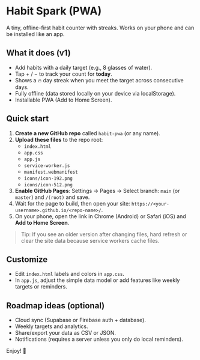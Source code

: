 # Habit Spark (PWA)

A tiny, offline-first habit counter with streaks. Works on your phone and can be installed like an app.

## What it does (v1)
- Add habits with a daily target (e.g., 8 glasses of water).
- Tap + / − to track your count for **today**.
- Shows a 🔥 day streak when you meet the target across consecutive days.
- Fully offline (data stored locally on your device via localStorage).
- Installable PWA (Add to Home Screen).

## Quick start
1. **Create a new GitHub repo** called `habit-pwa` (or any name).
2. **Upload these files** to the repo root:
   - `index.html`
   - `app.css`
   - `app.js`
   - `service-worker.js`
   - `manifest.webmanifest`
   - `icons/icon-192.png`
   - `icons/icon-512.png`
3. **Enable GitHub Pages**: Settings → Pages → Select branch: `main` (or `master`) and `/(root)` and save.
4. Wait for the page to build, then open your site: `https://<your-username>.github.io/<repo-name>/`.
5. On your phone, open the link in Chrome (Android) or Safari (iOS) and **Add to Home Screen**.

> Tip: If you see an older version after changing files, hard refresh or clear the site data because service workers cache files.

## Customize
- Edit `index.html` labels and colors in `app.css`.
- In `app.js`, adjust the simple data model or add features like weekly targets or reminders.

## Roadmap ideas (optional)
- Cloud sync (Supabase or Firebase auth + database).
- Weekly targets and analytics.
- Share/export your data as CSV or JSON.
- Notifications (requires a server unless you only do local reminders).

Enjoy! 🎉
